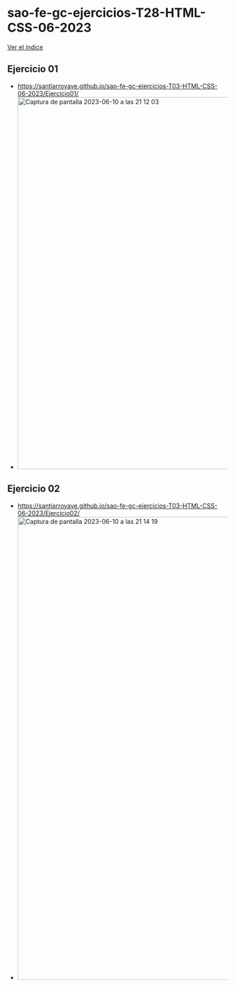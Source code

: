 # sao-fe-gc-ejercicios-T28-HTML-CSS-06-2023

[Ver el índice](https://santiarroyave.github.io/sao-fe-gc-ejercicios-T03-HTML-CSS-06-2023/)

## Ejercicio 01
* https://santiarroyave.github.io/sao-fe-gc-ejercicios-T03-HTML-CSS-06-2023/Ejercicio01/
* <img width="851" alt="Captura de pantalla 2023-06-10 a las 21 12 03" src="https://github.com/santiarroyave/sao-fe-gc-ejercicios-T03-HTML-CSS-06-2023/assets/135848692/87443e6c-afc1-4e15-9b8f-e18c4ef4b4b1">

## Ejercicio 02
* https://santiarroyave.github.io/sao-fe-gc-ejercicios-T03-HTML-CSS-06-2023/Ejercicio02/
* <img width="1059" alt="Captura de pantalla 2023-06-10 a las 21 14 19" src="https://github.com/santiarroyave/sao-fe-gc-ejercicios-T03-HTML-CSS-06-2023/assets/135848692/055f3a7d-bad8-49f5-a1b0-7496e3f01ac2">
